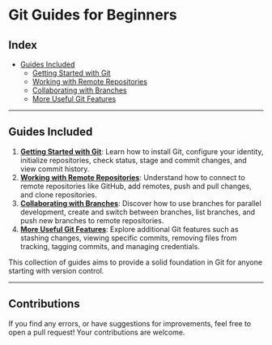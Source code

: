 # Git Guides for Beginners

## Index

*   [Guides Included](#guides-included)
    *   [Getting Started with Git](01-git-guide-getting-started.md)
    *   [Working with Remote Repositories](02-git-guide-remote-repositories.md)
    *   [Collaborating with Branches](03-git-guide-branches.md)
    *   [More Useful Git Features](04-git-guide-more-features.md)

---

## Guides Included <a name="guides-included"></a>

1.  **[Getting Started with Git](01-git-guide-getting-started.md)**:  Learn how to install Git, configure your identity, initialize repositories, check status, stage and commit changes, and view commit history.
2.  **[Working with Remote Repositories](02-git-guide-remote-repositories.md)**: Understand how to connect to remote repositories like GitHub, add remotes, push and pull changes, and clone repositories.
3.  **[Collaborating with Branches](03-git-guide-branches.md)**:  Discover how to use branches for parallel development, create and switch between branches, list branches, and push new branches to remote repositories.
4.  **[More Useful Git Features](04-git-guide-more-features.md)**: Explore additional Git features such as stashing changes, viewing specific commits, removing files from tracking, tagging commits, and managing credentials.

This collection of guides aims to provide a solid foundation in Git for anyone starting with version control.

---

## Contributions

If you find any errors, or have suggestions for improvements, feel free to open a pull request! Your contributions are welcome.
